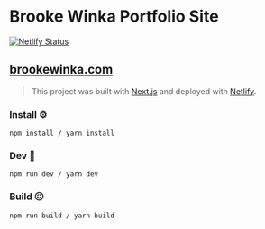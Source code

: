 # Brooke Winka Portfolio Site

[![Netlify Status](https://api.netlify.com/api/v1/badges/ac6d3a24-07ca-4d0f-90c7-fbd9450dbe2b/deploy-status)](https://app.netlify.com/sites/bwinka/deploys) 

## [brookewinka.com](https://www.brookewinka.com/)

> This project was built with [Next.js](https://nextjs.org/) and deployed with [Netlify](https://www.netlify.com).

### Install ⚙️

```
npm install / yarn install
```

### Dev 🏃

```
npm run dev / yarn dev
```

### Build 😖

```
npm run build / yarn build
```
